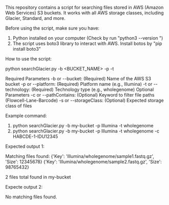 This repository contains a script for searching files stored in AWS (Amazon Web Services) S3 buckets. It works with all AWS storage classes, including Glacier, Standard, and more.

Before using the script, make sure you have:
1. Python installed on your computer (Check by run "python3 --version
")
2. The script uses boto3 library to interact with AWS. Install botos by "pip install boto3"

How to use the script:

python searchGlacier.py -b <BUCKET_NAME> -p <PLATFORM> -t <TECHNOLOGY>

Required Parameters
-b or --bucket: (Required) Name of the AWS S3 bucket
-p or --platform: (Required) Platform name (e.g., Illumina)
-t or --technology: (Required) Technology type (e.g., wholegenome)
Optional Parameters
-c or --pathContains: (Optional) Keyword to filter file paths (Flowcell-Lane-Barcode)
-s or --storageClass: (Optional) Expected storage class of files

Example command:
1. python searchGlacier.py -b my-bucket -p Illumina -t wholegenome
2. python searchGlacier.py -b my-bucket -p Illumina -t wholegenome -c HABCDE-1-IDU12345

Expected output 1:

Matching files found:
{'Key': 'Illumina/wholegenome/sample1.fastq.gz', 'Size': 12345678}
{'Key': 'Illumina/wholegenome/sample2.fastq.gz', 'Size': 98765432}

2 files total found in my-bucket

Expecte output 2:

No matching files found.